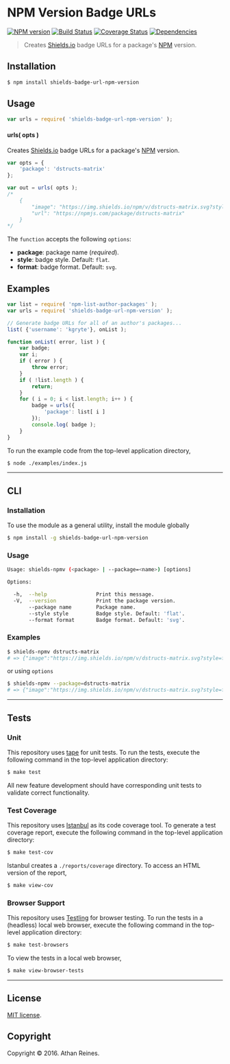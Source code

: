 NPM Version Badge URLs
===
[![NPM version][npm-image]][npm-url] [![Build Status][build-image]][build-url] [![Coverage Status][coverage-image]][coverage-url] [![Dependencies][dependencies-image]][dependencies-url]

> Creates [Shields.io][shields] badge URLs for a package's [NPM][npm] version.


## Installation

``` bash
$ npm install shields-badge-url-npm-version
```


## Usage

``` javascript
var urls = require( 'shields-badge-url-npm-version' );
```

#### urls( opts )

Creates [Shields.io][shields] badge URLs for a package's [NPM][npm] version.

``` javascript
var opts = {
	'package': 'dstructs-matrix'
};

var out = urls( opts );
/*
	{
		"image": "https://img.shields.io/npm/v/dstructs-matrix.svg?style=flat",
		"url": "https://npmjs.com/package/dstructs-matrix"
	}
*/ 
```

The `function` accepts the following `options`:
*	__package__: package name (*required*).
*	__style__: badge style. Default: `flat`.
*	__format__: badge format. Default: `svg`.


## Examples

``` javascript
var list = require( 'npm-list-author-packages' );
var urls = require( 'shields-badge-url-npm-version' );

// Generate badge URLs for all of an author's packages...
list( {'username': 'kgryte'}, onList );

function onList( error, list ) {
	var badge;
	var i;
	if ( error ) {
		throw error;
	}
	if ( !list.length ) {
		return;
	}
	for ( i = 0; i < list.length; i++ ) {
		badge = urls({
			'package': list[ i ]
		});
		console.log( badge );
	}
}
```

To run the example code from the top-level application directory,

``` bash
$ node ./examples/index.js
```


---
## CLI

### Installation

To use the module as a general utility, install the module globally

``` bash
$ npm install -g shields-badge-url-npm-version
```


### Usage

``` bash
Usage: shields-npmv (<package> | --package=<name>) [options]

Options:

  -h,  --help                Print this message.
  -V,  --version             Print the package version.
       --package name        Package name.
       --style style         Badge style. Default: 'flat'.
       --format format       Badge format. Default: 'svg'.
```


### Examples

``` bash
$ shields-npmv dstructs-matrix
# => {"image":"https://img.shields.io/npm/v/dstructs-matrix.svg?style=flat","url":"https://npmjs.com/package/dstructs-matrix"}
```

or using `options`

``` bash
$ shields-npmv --package=dstructs-matrix
# => {"image":"https://img.shields.io/npm/v/dstructs-matrix.svg?style=flat","url":"https://npmjs.com/package/dstructs-matrix"}
```


---
## Tests

### Unit

This repository uses [tape][tape] for unit tests. To run the tests, execute the following command in the top-level application directory:

``` bash
$ make test
```

All new feature development should have corresponding unit tests to validate correct functionality.


### Test Coverage

This repository uses [Istanbul][istanbul] as its code coverage tool. To generate a test coverage report, execute the following command in the top-level application directory:

``` bash
$ make test-cov
```

Istanbul creates a `./reports/coverage` directory. To access an HTML version of the report,

``` bash
$ make view-cov
```


### Browser Support

This repository uses [Testling][testling] for browser testing. To run the tests in a (headless) local web browser, execute the following command in the top-level application directory:

``` bash
$ make test-browsers
```

To view the tests in a local web browser,

``` bash
$ make view-browser-tests
```

<!-- [![browser support][browsers-image]][browsers-url] -->


---
## License

[MIT license](http://opensource.org/licenses/MIT).


## Copyright

Copyright &copy; 2016. Athan Reines.


[npm-image]: http://img.shields.io/npm/v/shields-badge-url-npm-version.svg
[npm-url]: https://npmjs.org/package/shields-badge-url-npm-version

[build-image]: http://img.shields.io/travis/kgryte/shields-badge-url-npm-version/master.svg
[build-url]: https://travis-ci.org/kgryte/shields-badge-url-npm-version

[coverage-image]: https://img.shields.io/codecov/c/github/kgryte/shields-badge-url-npm-version/master.svg
[coverage-url]: https://codecov.io/github/kgryte/shields-badge-url-npm-version?branch=master

[dependencies-image]: http://img.shields.io/david/kgryte/shields-badge-url-npm-version.svg
[dependencies-url]: https://david-dm.org/kgryte/shields-badge-url-npm-version

[dev-dependencies-image]: http://img.shields.io/david/dev/kgryte/shields-badge-url-npm-version.svg
[dev-dependencies-url]: https://david-dm.org/dev/kgryte/shields-badge-url-npm-version

[github-issues-image]: http://img.shields.io/github/issues/kgryte/shields-badge-url-npm-version.svg
[github-issues-url]: https://github.com/kgryte/shields-badge-url-npm-version/issues

[tape]: https://github.com/substack/tape
[istanbul]: https://github.com/gotwarlost/istanbul
[testling]: https://ci.testling.com
[npm]: https://npmjs.com
[shields]: http://shields.io/
